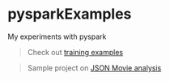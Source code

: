 # pysparkExamples
My experiments with pyspark

> Check out [training examples](spark_training)

> Sample project on [JSON Movie analysis](movie_analysis.ipynb)






